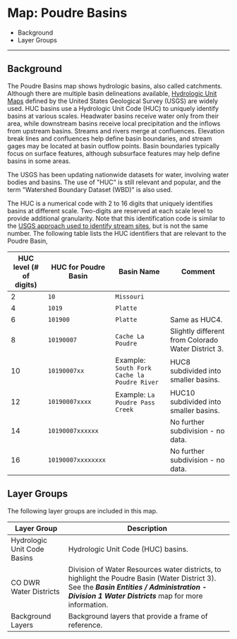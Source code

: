 # Map: Poudre Basins

* Background
* Layer Groups

-------------------

## Background

The Poudre Basins map shows hydrologic basins, also called catchments.
Although there are multiple basin delineations available,
[Hydrologic Unit Maps](https://water.usgs.gov/GIS/huc.html) defined
by the United States Geological Survey (USGS) are widely used.
HUC basins use a Hydrologic Unit Code (HUC) to uniquely identify basins at various scales.
Headwater basins receive water only from their area,
while downstream basins receive local precipitation and the inflows from upstream basins.
Streams and rivers merge at confluences.
Elevation break lines and confluences help define basin boundaries,
and stream gages may be located at basin outflow points.
Basin boundaries typically focus on surface features,
although subsurface features may help define basins in some areas.

The USGS has been updating nationwide datasets for water,
involving water bodies and basins.
The use of "HUC" is still relevant and popular, and the term "Watershed Boundary Dataset (WBD)" is also used.

The HUC is a numerical code with 2 to 16 digits that uniquely identifies basins at different scale.
Two-digits are reserved at each scale level to provide additional granularity.
Note that this identification code is similar to the
[USGS approach used to identify stream sites](https://help.waterdata.usgs.gov/faq/sites/do-station-numbers-have-any-particular-meaning),
but is not the same number.
The following table lists the HUC identifiers that are relevant to the Poudre Basin,

| **HUC level (# of digits)** | **HUC for Poudre Basin** | **Basin Name** | **Comment** |
| -- | -- | -- | -- |
| 2 | `10` | `Missouri` | |
| 4 | `1019` | `Platte` | |
| 6 | `101900` | `Platte` | Same as HUC4. |
| 8 | `10190007` | `Cache La Poudre` | Slightly different from Colorado Water District 3. |
| 10 | `10190007xx` | Example: `South Fork Cache la Poudre River` | HUC8 subdivided into smaller basins. |
| 12 | `10190007xxxx` | Example: `La Poudre Pass Creek` | HUC10 subdivided into smaller basins. |
| 14 | `10190007xxxxxx` | | No further subdivision - no data. |
| 16 | `10190007xxxxxxxx` | | No further subdivision - no data. |

## Layer Groups

The following layer groups are included in this map.

| **Layer Group** | **Description** |
| -- | -- |
| Hydrologic Unit Code Basins | Hydrologic Unit Code (HUC) basins. |
| CO DWR Water Districts | Division of Water Resources water districts, to highlight the Poudre Basin (Water District 3).  See the ***Basin Entities / Administration - Division 1 Water Districts*** map for more information. |
| Background Layers | Background layers that provide a frame of reference. |

